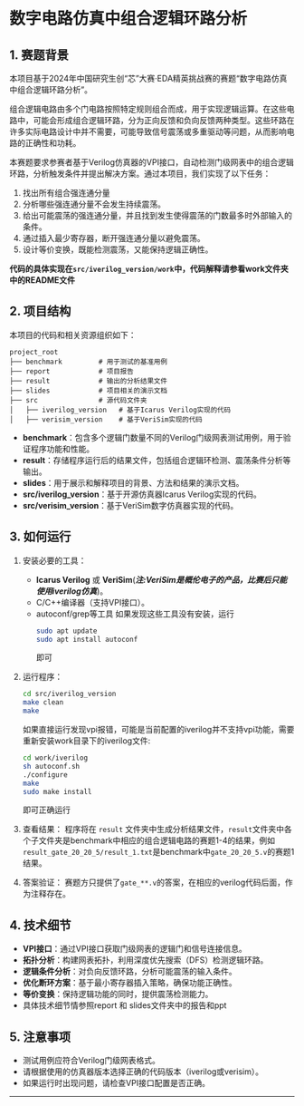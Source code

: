 # 数字电路仿真中组合逻辑环路分析

## 1. 赛题背景

本项目基于2024年中国研究生创“芯”大赛·EDA精英挑战赛的赛题“数字电路仿真中组合逻辑环路分析”。

组合逻辑电路由多个门电路按照特定规则组合而成，用于实现逻辑运算。在这些电路中，可能会形成组合逻辑环路，分为正向反馈和负向反馈两种类型。这些环路在许多实际电路设计中并不需要，可能导致信号震荡或多重驱动等问题，从而影响电路的正确性和功耗。

本赛题要求参赛者基于Verilog仿真器的VPI接口，自动检测门级网表中的组合逻辑环路，分析触发条件并提出解决方案。通过本项目，我们实现了以下任务：

1. 找出所有组合强连通分量
2. 分析哪些强连通分量不会发生持续震荡。
3. 给出可能震荡的强连通分量，并且找到发生使得震荡的门数最多时外部输入的条件。
4. 通过插入最少寄存器，断开强连通分量以避免震荡。
5. 设计等价变换，既能检测震荡，又能保持逻辑正确性。

**代码的具体实现在`src/iverilog_version/work`中，代码解释请参看work文件夹中的README文件**


## 2. 项目结构

本项目的代码和相关资源组织如下：

```
project_root
├── benchmark         # 用于测试的基准用例
├── report            # 项目报告
├── result            # 输出的分析结果文件
├── slides            # 项目相关的演示文档
├── src               # 源代码文件夹
│   ├── iverilog_version   # 基于Icarus Verilog实现的代码
│   ├── verisim_version    # 基于VeriSim实现的代码
```

- **benchmark**：包含多个逻辑门数量不同的Verilog门级网表测试用例，用于验证程序功能和性能。
- **result**：存储程序运行后的结果文件，包括组合逻辑环检测、震荡条件分析等输出。
- **slides**：用于展示和解释项目的背景、方法和结果的演示文档。
- **src/iverilog_version**：基于开源仿真器Icarus Verilog实现的代码。
- **src/verisim_version**：基于VeriSim数字仿真器实现的代码。

## 3. 如何运行

1. 安装必要的工具：
   - **Icarus Verilog** 或 **VeriSim**(***注:VeriSim是概伦电子的产品，比赛后只能使用iverilog仿真***)。
   - C/C++编译器（支持VPI接口）。
   - autoconf/grep等工具
     如果发现这些工具没有安装，运行
     ```bash
     sudo apt update
     sudo apt install autoconf
     ```
     即可
2. 运行程序：
   ```bash
   cd src/iverilog_version
   make clean
   make
   ```
   如果直接运行发现vpi报错，可能是当前配置的iverilog并不支持vpi功能，需要重新安装work目录下的iverilog文件:
   ```bash
   cd work/iverilog
   sh autoconf.sh
   ./configure
   make
   sudo make install
   ```
   即可正确运行

3. 查看结果：
   程序将在 `result` 文件夹中生成分析结果文件，`result`文件夹中各个子文件夹是benchmark中相应的组合逻辑电路的赛题1-4的结果，例如 `result_gate_20_20_5/result_1.txt`是benchmark中`gate_20_20_5.v`的赛题1结果。


4. 答案验证：
   赛题方只提供了`gate_**.v`的答案，在相应的verilog代码后面，作为注释存在。

## 4. 技术细节

- **VPI接口**：通过VPI接口获取门级网表的逻辑门和信号连接信息。
- **拓扑分析**：构建网表拓扑，利用深度优先搜索（DFS）检测逻辑环路。
- **逻辑条件分析**：对负向反馈环路，分析可能震荡的输入条件。
- **优化断环方案**：基于最小寄存器插入策略，确保功能正确性。
- **等价变换**：保持逻辑功能的同时，提供震荡检测能力。
- 具体技术细节情参照report 和 slides文件夹中的报告和ppt

## 5. 注意事项

- 测试用例应符合Verilog门级网表格式。
- 请根据使用的仿真器版本选择正确的代码版本（iverilog或verisim）。
- 如果运行时出现问题，请检查VPI接口配置是否正确。
---



